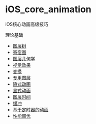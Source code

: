 # iOS_core_animation
iOS核心动画高级技巧

理论基础

* [图层树](https://github.com/AlfredTheBest/iOS_core_animation/tree/master/lesson0)
* [寄宿图](https://github.com/AlfredTheBest/iOS_core_animation/tree/master/lesson1)
* [图层几何学](https://github.com/AlfredTheBest/iOS_core_animation/tree/master/lesson2)
* [视觉效果](https://github.com/AlfredTheBest/iOS_core_animation/tree/master/lesson3)
* [变换](https://github.com/AlfredTheBest/iOS_core_animation/tree/master/lesson4)
* [专用图层](https://github.com/AlfredTheBest/iOS_core_animation/tree/master/lesson5)
* [隐式动画](https://github.com/AlfredTheBest/iOS_core_animation/tree/master/lesson6)
* [显式动画](https://github.com/AlfredTheBest/iOS_core_animation/tree/master/lesson7)
* [图层时间](https://github.com/AlfredTheBest/iOS_core_animation/tree/master/lesson8)
* [缓冲](https://github.com/AlfredTheBest/iOS_core_animation/tree/master/lesson9)
* [基于定时器的动画](https://github.com/AlfredTheBest/iOS_core_animation/tree/master/lesson10)
* [性能调优](https://github.com/AlfredTheBest/iOS_core_animation/tree/master/lesson11)






